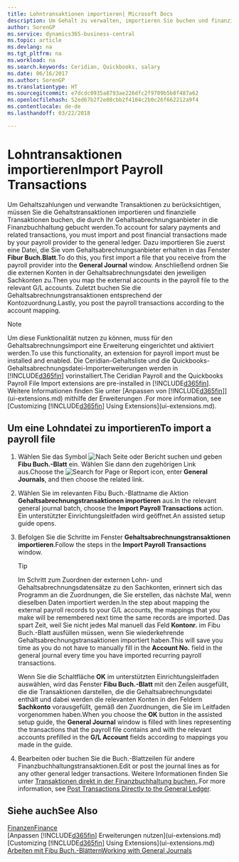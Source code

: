 ```yaml
---
title: Lohntransaktionen importieren| Microsoft Docs
description: Um Gehalt zu verwalten, importieren Sie buchen und finanzieller Transaktionen von Ihrem Gehaltsabrechnungsanbieter auf Sach-, mithilfe einer Gehaltsabrechnungserweiterung wie Ceridian oder Quickbooks.
author: SorenGP
ms.service: dynamics365-business-central
ms.topic: article
ms.devlang: na
ms.tgt_pltfrm: na
ms.workload: na
ms.search.keywords: Ceridian, Quickbooks, salary
ms.date: 06/16/2017
ms.author: SorenGP
ms.translationtype: HT
ms.sourcegitcommit: e7dcdc0935a8793ae226dfc2f9709b5b8f487a62
ms.openlocfilehash: 52ed67b2f2e08cbb2f4104c2b0c26f662212a9f4
ms.contentlocale: de-de
ms.lasthandoff: 03/22/2018

---
```

# <a name="import-payroll-transactions"></a><span data-ttu-id="b2d55-103">Lohntransaktionen importieren</span><span class="sxs-lookup"><span data-stu-id="b2d55-103">Import Payroll Transactions</span></span>
<span data-ttu-id="b2d55-104">Um Gehaltszahlungen und verwandte Transaktionen zu berücksichtigen, müssen Sie die Gehaltstransaktionen importieren und finanzielle Transaktionen buchen, die durch Ihr Gehaltsabrechnungsanbieter in die Finanzbuchhaltung gebucht werden.</span><span class="sxs-lookup"><span data-stu-id="b2d55-104">To account for salary payments and related transactions, you must import and post financial transactions made by your payroll provider to the general ledger.</span></span> <span data-ttu-id="b2d55-105">Dazu importieren Sie zuerst eine Datei, die Sie vom Gehaltsabrechnungsanbieter erhalten in das Fenster **Fibur Buch.Blatt**.</span><span class="sxs-lookup"><span data-stu-id="b2d55-105">To do this, you first import a file that you receive from the payroll provider into the **General Journal** window.</span></span> <span data-ttu-id="b2d55-106">Anschließend ordnen Sie die externen Konten in der Gehaltsabrechnungsdatei den jeweiligen Sachkonten zu.</span><span class="sxs-lookup"><span data-stu-id="b2d55-106">Then you map the external accounts in the payroll file to the relevant G/L accounts.</span></span> <span data-ttu-id="b2d55-107">Zuletzt buchen Sie die Gehaltsabrechnungstransaktionen entsprechend der Kontozuordnung.</span><span class="sxs-lookup"><span data-stu-id="b2d55-107">Lastly, you post the payroll transactions according to the account mapping.</span></span>

> [!NOTE]  
>   <span data-ttu-id="b2d55-108">Um diese Funktionalität nutzen zu können, muss für den Gehaltsabrechnungsimport eine Erweiterung eingerichtet und aktiviert werden.</span><span class="sxs-lookup"><span data-stu-id="b2d55-108">To use this functionality, an extension for payroll import must be installed and enabled.</span></span> <span data-ttu-id="b2d55-109">Die Ceridian-Gehaltsliste und die Quickbooks-Gehaltsabrechnungsdatei-Importerweiterungen werden in [!INCLUDE[d365fin](includes/d365fin_md.md)] vorinstalliert.</span><span class="sxs-lookup"><span data-stu-id="b2d55-109">The Ceridian Payroll and the Quickbooks Payroll File Import extensions are pre-installed in [!INCLUDE[d365fin](includes/d365fin_md.md)].</span></span> <span data-ttu-id="b2d55-110">Weitere Informationen finden Sie unter [Anpassen von [!INCLUDE[d365fin](includes/d365fin_md.md)]](ui-extensions.md) mithilfe der Erweiterungen .</span><span class="sxs-lookup"><span data-stu-id="b2d55-110">For more information, see [Customizing [!INCLUDE[d365fin](includes/d365fin_md.md)] Using Extensions](ui-extensions.md).</span></span>

## <a name="to-import-a-payroll-file"></a><span data-ttu-id="b2d55-111">Um eine Lohndatei zu importieren</span><span class="sxs-lookup"><span data-stu-id="b2d55-111">To import a payroll file</span></span>
1. <span data-ttu-id="b2d55-112">Wählen Sie das Symbol ![Nach Seite oder Bericht suchen](media/ui-search/search_small.png "Nach Seite oder Bericht suchen") und geben **Fibu Buch.-Blatt** ein. Wählen Sie dann den zugehörigen Link aus.</span><span class="sxs-lookup"><span data-stu-id="b2d55-112">Choose the ![Search for Page or Report](media/ui-search/search_small.png "Search for Page or Report icon") icon, enter **General Journals**, and then choose the related link.</span></span>
2. <span data-ttu-id="b2d55-113">Wählen Sie im relevanten Fibu Buch.-Blattname die Aktion **Gehaltsabrechnungstransaktionen importieren** aus.</span><span class="sxs-lookup"><span data-stu-id="b2d55-113">In the relevant general journal batch, choose the **Import Payroll Transactions** action.</span></span> <span data-ttu-id="b2d55-114">Ein unterstützter Einrichtungsleitfaden wird geöffnet.</span><span class="sxs-lookup"><span data-stu-id="b2d55-114">An assisted setup guide opens.</span></span>
3. <span data-ttu-id="b2d55-115">Befolgen Sie die Schritte im Fenster **Gehaltsabrechnungstransaktionen importieren**.</span><span class="sxs-lookup"><span data-stu-id="b2d55-115">Follow the steps in the **Import Payroll Transactions** window.</span></span>

    > [!TIP]  
    >   <span data-ttu-id="b2d55-116">Im Schritt zum Zuordnen der externen Lohn- und Gehaltsabrechnungsdatensätze zu den Sachkonten, erinnert sich das Programm an die Zuordnungen, die Sie erstellen, das nächste Mal, wenn dieselben Daten importiert werden.</span><span class="sxs-lookup"><span data-stu-id="b2d55-116">In the step about mapping the external payroll records to your G/L accounts, the mappings that you make will be remembered next time the same records are imported.</span></span> <span data-ttu-id="b2d55-117">Das spart Zeit, weil Sie nicht jedes Mal manuell das Feld **Kontonr.** im Fibu Buch.-Blatt ausfüllen müssen, wenn Sie wiederkehrende Gehaltsabrechnungstransaktionen importiert haben.</span><span class="sxs-lookup"><span data-stu-id="b2d55-117">This will save you time as you do not have to manually fill in the **Account No.** field in the general journal every time you have imported recurring payroll transactions.</span></span>   

    <span data-ttu-id="b2d55-118">Wenn Sie die Schaltfläche **OK** im unterstützten Einrichtungsleitfaden auswählen, wird das Fenster **Fibu Buch.-Blatt** mit den Zeilen ausgefüllt, die die Transaktionen darstellen, die die Gehaltsabrechnungsdatei enthält und dabei werden die relevanten Konten in den Feldern **Sachkonto** vorausgefüllt, gemäß den Zuordnungen, die Sie im Leitfaden vorgenommen haben.</span><span class="sxs-lookup"><span data-stu-id="b2d55-118">When you choose the **OK** button in the assisted setup guide, the **General Journal** window is filled with lines representing the transactions that the payroll file contains and with the relevant accounts prefilled in the **G/L Account** fields according to mappings you made in the guide.</span></span>
4. <span data-ttu-id="b2d55-119">Bearbeiten oder buchen Sie die Buch.-Blattzeilen für andere Finanzbuchhaltungstransaktionen.</span><span class="sxs-lookup"><span data-stu-id="b2d55-119">Edit or post the journal lines as for any other general ledger transactions.</span></span> <span data-ttu-id="b2d55-120">Weitere Informationen finden Sie unter [Transaktionen direkt in der Finanzbuchhaltung buchen.](finance-how-post-transactions-directly.md).</span><span class="sxs-lookup"><span data-stu-id="b2d55-120">For more information, see [Post Transactions Directly to the General Ledger](finance-how-post-transactions-directly.md).</span></span>   

## <a name="see-also"></a><span data-ttu-id="b2d55-121">Siehe auch</span><span class="sxs-lookup"><span data-stu-id="b2d55-121">See Also</span></span>
[<span data-ttu-id="b2d55-122">Finanzen</span><span class="sxs-lookup"><span data-stu-id="b2d55-122">Finance</span></span>](finance.md)  
<span data-ttu-id="b2d55-123">[Anpassen [!INCLUDE[d365fin](includes/d365fin_md.md)] Erweiterungen nutzen](ui-extensions.md)</span><span class="sxs-lookup"><span data-stu-id="b2d55-123">[Customizing [!INCLUDE[d365fin](includes/d365fin_md.md)] Using Extensions](ui-extensions.md)</span></span>  
[<span data-ttu-id="b2d55-124">Arbeiten mit Fibu Buch.-Blättern</span><span class="sxs-lookup"><span data-stu-id="b2d55-124">Working with General Journals</span></span>](ui-work-general-journals.md)  

